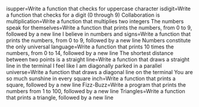 isupper=Write a function that checks for uppercase character
isdigit=Write a function that checks for a digit (0 through 9)
Collaboration is multiplication=Write a function that multiplies two integers
The numbers speak for themselves=Write a function that prints the numbers, from 0 to 9, followed by a new line
I believe in numbers and signs=Write a function that prints the numbers, from 0 to 9, followed by a new line
Numbers constitute the only universal language=Write a function that prints 10 times the numbers, from 0 to 14, followed by a new line
The shortest distance between two points is a straight line=Write a function that draws a straight line in the terminal
I feel like I am diagonally parked in a parallel universe=Write a function that draws a diagonal line on the terminal
You are so much sunshine in every square inch=Write a function that prints a square, followed by a new line
Fizz-Buzz=Write a program that prints the numbers from 1 to 100, followed by a new line
Triangles=Write a function that prints a triangle, followed by a new line

